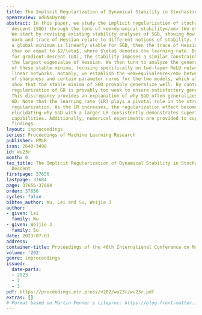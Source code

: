 ```yaml
---
title: The Implicit Regularization of Dynamical Stability in Stochastic Gradient Descent
openreview: odBNsDyr4Q
abstract: In this paper, we study the implicit regularization of stochastic gradient
  descent (SGD) through the lens of <em>dynamical stability</em> (Wu et al., 2018).
  We start by revising existing stability analyses of SGD, showing how the Frobenius
  norm and trace of Hessian relate to different notions of stability. Notably, if
  a global minimum is linearly stable for SGD, then the trace of Hessian must be less
  than or equal to $2/\eta$, where $\eta$ denotes the learning rate. By contrast,
  for gradient descent (GD), the stability imposes a similar constraint but only on
  the largest eigenvalue of Hessian. We then turn to analyze the generalization properties
  of these stable minima, focusing specifically on two-layer ReLU networks and diagonal
  linear networks. Notably, we establish the <em>equivalence</em> between these metrics
  of sharpness and certain parameter norms for the two models, which allows us to
  show that the stable minima of SGD provably generalize well. By contrast, the stability-induced
  regularization of GD is provably too weak to ensure satisfactory generalization.
  This discrepancy provides an explanation of why SGD often generalizes better than
  GD. Note that the learning rate (LR) plays a pivotal role in the strength of stability-induced
  regularization. As the LR increases, the regularization effect becomes more pronounced,
  elucidating why SGD with a larger LR consistently demonstrates superior generalization
  capabilities. Additionally, numerical experiments are provided to support our theoretical
  findings.
layout: inproceedings
series: Proceedings of Machine Learning Research
publisher: PMLR
issn: 2640-3498
id: wu23r
month: 0
tex_title: The Implicit Regularization of Dynamical Stability in Stochastic Gradient
  Descent
firstpage: 37656
lastpage: 37684
page: 37656-37684
order: 37656
cycles: false
bibtex_author: Wu, Lei and Su, Weijie J
author:
- given: Lei
  family: Wu
- given: Weijie J
  family: Su
date: 2023-07-03
address: 
container-title: Proceedings of the 40th International Conference on Machine Learning
volume: '202'
genre: inproceedings
issued:
  date-parts:
  - 2023
  - 7
  - 3
pdf: https://proceedings.mlr.press/v202/wu23r/wu23r.pdf
extras: []
# Format based on Martin Fenner's citeproc: https://blog.front-matter.io/posts/citeproc-yaml-for-bibliographies/
---
```

